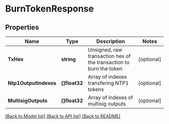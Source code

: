 # BurnTokenResponse

## Properties
Name | Type | Description | Notes
------------ | ------------- | ------------- | -------------
**TxHex** | **string** | Unsigned, raw transaction hex of the transaction to burn the token | [optional] 
**Ntp1OutputIndexes** | **[]float32** | Array of indexes transfering NTP1 tokens | [optional] 
**MultisigOutputs** | **[]float32** | Array of indexes of multisig outputs | [optional] 

[[Back to Model list]](../README.md#documentation-for-models) [[Back to API list]](../README.md#documentation-for-api-endpoints) [[Back to README]](../README.md)


